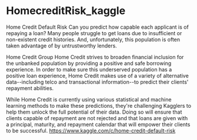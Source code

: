 # HomecreditRisk_kaggle
Home Credit Default Risk
Can you predict how capable each applicant is of repaying a loan?
Many people struggle to get loans due to insufficient or non-existent credit histories. And, unfortunately, this population is often taken advantage of by untrustworthy lenders.

Home Credit Group
Home Credit strives to broaden financial inclusion for the unbanked population by providing a positive and safe borrowing experience. In order to make sure this underserved population has a positive loan experience, Home Credit makes use of a variety of alternative data--including telco and transactional information--to predict their clients' repayment abilities.

While Home Credit is currently using various statistical and machine learning methods to make these predictions, they're challenging Kagglers to help them unlock the full potential of their data. Doing so will ensure that clients capable of repayment are not rejected and that loans are given with a principal, maturity, and repayment calendar that will empower their clients to be successful.
https://www.kaggle.com/c/home-credit-default-risk


